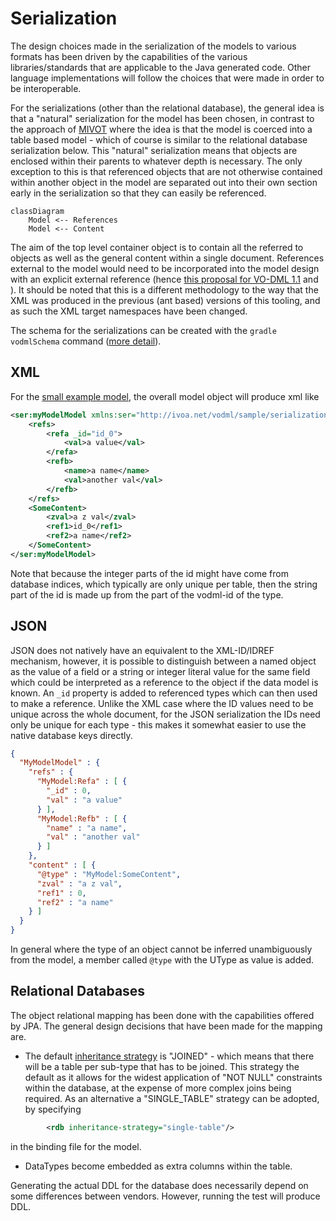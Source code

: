 Serialization
=============

The design choices made in the serialization of the models to various formats has been driven by the capabilities
of the various libraries/standards that are applicable to the Java generated code. Other language implementations
will follow the choices that were made in order to be interoperable.

For the serializations (other than the relational database), the general idea is that a "natural" serialization for the model
has been chosen, in contrast to the approach of [MIVOT](https://www.ivoa.net/documents/MIVOT/)
where the idea is that the model is coerced into a table based model - which of course is similar to the relational 
database serialization below. This "natural" serialization means that objects are enclosed within their parents to whatever depth 
is necessary. The only exception to this is that referenced objects that are not otherwise contained within another object in the model are separated out into their own section early in the 
serialization so that they can easily be referenced.

```mermaid
classDiagram
    Model <-- References
    Model <-- Content
```

The aim of the top level container object is to contain all the referred to objects as well as the general content within
a single document. References external to the model would need to be incorporated into the model design with an explicit external reference (hence [this proposal for VO-DML 1.1](https://github.com/ivoa/vo-dml/issues/5) and ). It should be noted that this is a different methodology to the way that the 
XML was produced in the previous (ant based) versions of this tooling, and as such the XML target namespaces have been changed.

The schema for the serializations can be created with the `gradle vodmlSchema` command ([more detail](./Transformers.md#schema)).


## XML

For the [small example model](https://github.com/ivoa/vo-dml/tree/master/models/sample/test/serializationExample.vodsl), the overall model object will produce xml like

```xml
<ser:myModelModel xmlns:ser="http://ivoa.net/vodml/sample/serialization" >
    <refs>
        <refa _id="id_0">
            <val>a value</val>
        </refa>
        <refb>
            <name>a name</name>
            <val>another val</val>
        </refb>
    </refs>
    <SomeContent>
        <zval>a z val</zval>
        <ref1>id_0</ref1>
        <ref2>a name</ref2>
    </SomeContent>
</ser:myModelModel>
```
Note that because the integer parts of the id might have come from database indices, which 
typically are only unique per table, then the string part of the id is made up from the part of the vodml-id of the type.

## JSON

JSON does not natively have an equivalent to the XML-ID/IDREF mechanism, however, it is possible to distinguish between 
a named object as the value of a field or a string or integer literal value for the same field which could be interpreted
as a reference to the object if the data model is known. An `_id` property is added to referenced types which can then used to make a reference. Unlike the XML case where the ID values need to be unique across the whole document, for the JSON serialization the IDs need only be unique for each type - this makes it somewhat easier to use the native database keys directly.

```json
{
  "MyModelModel" : {
    "refs" : {
      "MyModel:Refa" : [ {
        "_id" : 0,
        "val" : "a value"
      } ],
      "MyModel:Refb" : [ {
        "name" : "a name",
        "val" : "another val"
      } ]
    },
    "content" : [ {
      "@type" : "MyModel:SomeContent",
      "zval" : "a z val",
      "ref1" : 0,
      "ref2" : "a name"
    } ]
  }
}
```
In general where the type of an object cannot be inferred unambiguously from the model,  a member called `@type` with the UType as value is added.

## Relational Databases
The object relational mapping has been done with the capabilities offered by JPA. The general design 
decisions that have been made for the mapping are.

* The default [inheritance strategy](https://en.wikibooks.org/wiki/Java_Persistence/Inheritance) is "JOINED" - which means that there will be a table per sub-type that has to be joined. This strategy the default as it allows for the widest application of "NOT NULL" constraints within the database, at the expense of more complex joins being required. As an alternative a "SINGLE_TABLE" strategy can be adopted, by specifying 
```xml
        <rdb inheritance-strategy="single-table"/>
```
in the binding file for the model.

* DataTypes become embedded as extra columns within the table.

Generating the actual DDL for the database does necessarily depend on some differences between vendors.
However, running the test will produce DDL.